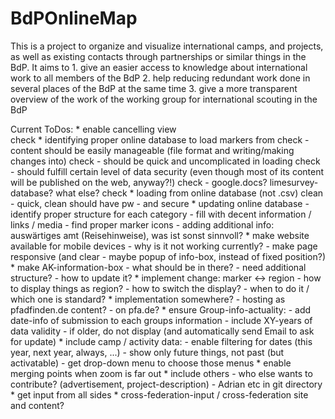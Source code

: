 # BdPOnlineMap

This is a project to organize and visualize international camps, and projects, as well as existing contacts through partnerships or similar things in the BdP.
It aims to 1. give an easier access to knowledge about international work to all members of the BdP
           2. help reducing redundant work done in several places of the BdP at the same time
           3. give a more transparent overview of the work of the working group for international scouting in the BdP


Current ToDos:
	* enable cancelling view	
check	* identifying proper online database to load markers from 
check		- content should be easily manageable (file format and writing/making changes into)
check		- should be quick and uncomplicated in loading
check		- should fulfill certain level of data security (even though most of its content will be published on the web, anyway?!)
check		- google.docs? limesurvey-database? what else?
check	* loading from online database (not .csv)
clean		- quick, clean
should have pw	- and secure
	* updating online database
		- identify proper structure for each category
		- fill with decent information / links / media
		- find proper marker icons
		- adding additional info: auswärtiges amt (Reisehinweise), was ist sonst sinnvoll?
	* make website available for mobile devices
		- why is it not working currently?
		- make page responsive (and clear - maybe popup of info-box, instead of fixed position?)
	* make AK-information-box
		- what should be in there?
		- need additional structure?
		- how to update it?
	* implement change: marker <-> region
		- how to display things as region?
		- how to switch the display?
		- when to do it / which one is standard?
	* implementation somewhere?
		- hosting as pfadfinden.de content?
		- on pfa.de?
	* ensure Group-info-actuality:
		- add date-info of submission to each groups information
		- include XY-years of data validity - if older, do not display (and automatically send Email to ask for update)
	* include camp / activity data:
		- enable filtering for dates (this year, next year, always, ...)
		- show only future things, not past (but activatable)
		- get drop-down menu to choose those menus
	* enable merging points when zoom is far out
	* include others
		- who else wants to contribute? (advertisement, project-description)
		- Adrian etc in git directory
	* get input from all sides
	* cross-federation-input / cross-federation site and content?

